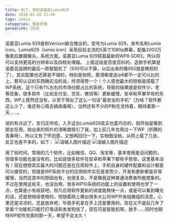 ```yaml
---
title: 别了，我的诺基亚Lumia929
date: 2016-01-28 21:49
tags: nokia
categories: 智能终端
permalink: 2018
---
```


诺基亚Lumia 929是和Verizon联合推出的，型号为Lumia 929，发布名称Lumia icon。Lumia929（lumia icon）采用目前主流的5英寸1080p屏幕，配备2000万像素后置摄像头。系统方面，诺基亚Lumia 929搭载最新的WP8 GDR3，所以将可以支持更高的分辨率以及四核处理器。
上面这段是百度百科的，这款手机算是诺基亚品牌的最后一款智能机了（930可以不算，以后出来的像950就是微软的了），其实配置也还算是不错的，特别是拍照，那清晰度连ip6都不一定可以比的上，蔡司认证的东西确实没的说，终须得赞一个！个人感觉最大的短板是搭载了WP系统，这个只有1%左右的市场份额占比的系统，导致的结果就是软件少、老等现象，很多软件（比如支付宝、京东、微信等）更新缓慢，安卓和苹果早有的东西，WP上竟然还没有，以至于得出了这么一句话“最安全的手机”（为啥？软件都这么少了，谁还有心情去搞病毒呀），当然还有不少的P粉在坚持着，期待着那一天……。

<!--more-->

说的有点远了，言归正传哈，入手这台Lumia929其实也蛮巧合的，刚开始是看到朋友在用，拍出来的照片的清晰度吸引了我，加上前几年也用过一下WP（折腾的青春呀），所以又有了怀旧感，又想再回归一下，实物图没拍，从网上载了几张，反正也差不多的，如下：
![请输入图片描述][1]
![请输入图片描述][2]

用了些时间，常用的几个软件，比如微信、QQ、淘宝等，基本使用是没问题的，但很多功能也是没有的，比如说很多软件在安卓和苹果下都有手势锁，这里基本没有！现在想想其实最大的问题还是在应用软件上，手机自身的硬件配置和设计都是可以接受的，但就是WP系统平台的应用软件实在是老而少，开发和更新都是非常缓慢，当然这其中的原因也有，也很复杂，不是像我这种普通消费者所能想象的。不过在使用这些天，也没白用，很多WP10系统的功能上的设置和使用也学了一点，也算是小有收获吧。但凡应用软件更新的进度能稍快一点，或是可以看到曙光的话，还是想继续使用的，但随着网上爆出很多大公司WP开发组撤组的消息，心里还是凉凉的，还是放弃吧，毕竟手机拿在手上还是要用的，现在又不是前几年了拿着个功能机只能打打电话和发发短信了，现在可是智能机呀，放手……同时也期待WP软件完善的那一天，希望不会太久！


  [1]: https://cdn.uu126.cn/wp-content/uploads/2016/01/Lumia92901.png
  [2]: https://cdn.uu126.cn/wp-content/uploads/2016/01/Lumia92902.jpg